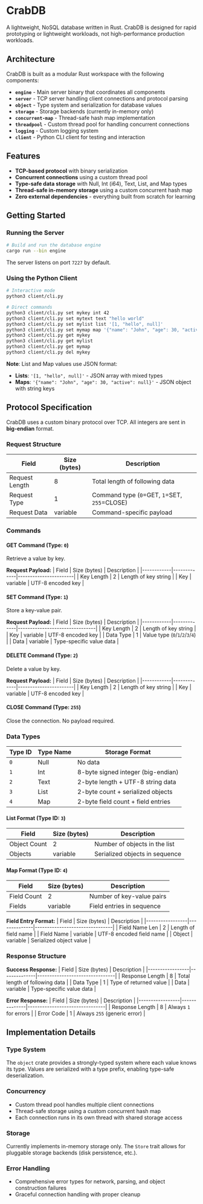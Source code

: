 # CrabDB

A lightweight, NoSQL database written in Rust. CrabDB is designed for rapid prototyping or lightweight workloads, not high-performance production workloads.

## Architecture

CrabDB is built as a modular Rust workspace with the following components:

- **`engine`** - Main server binary that coordinates all components
- **`server`** - TCP server handling client connections and protocol parsing
- **`object`** - Type system and serialization for database values
- **`storage`** - Storage backends (currently in-memory only)
- **`concurrent-map`** - Thread-safe hash map implementation
- **`threadpool`** - Custom thread pool for handling concurrent connections
- **`logging`** - Custom logging system
- **`client`** - Python CLI client for testing and interaction

## Features

- **TCP-based protocol** with binary serialization
- **Concurrent connections** using a custom thread pool
- **Type-safe data storage** with Null, Int (i64), Text, List, and Map types
- **Thread-safe in-memory storage** using a custom concurrent hash map
- **Zero external dependencies** - everything built from scratch for learning

## Getting Started

### Running the Server

```bash
# Build and run the database engine
cargo run --bin engine
```

The server listens on port `7227` by default.

### Using the Python Client

```bash
# Interactive mode
python3 client/cli.py

# Direct commands
python3 client/cli.py set mykey int 42
python3 client/cli.py set mytext text "hello world"
python3 client/cli.py set mylist list '[1, "hello", null]'
python3 client/cli.py set mymap map '{"name": "John", "age": 30, "active": null}'
python3 client/cli.py get mykey
python3 client/cli.py get mylist
python3 client/cli.py get mymap
python3 client/cli.py del mykey
```

**Note**: List and Map values use JSON format:
- **Lists**: `'[1, "hello", null]'` - JSON array with mixed types
- **Maps**: `'{"name": "John", "age": 30, "active": null}'` - JSON object with string keys

## Protocol Specification

CrabDB uses a custom binary protocol over TCP. All integers are sent in **big-endian** format.

### Request Structure

| Field           | Size (bytes) | Description                                    |
|-----------------|--------------|------------------------------------------------|
| Request Length  | 8            | Total length of following data                 |
| Request Type    | 1            | Command type (`0`=GET, `1`=SET, `255`=CLOSE)  |
| Request Data    | variable     | Command-specific payload                       |

### Commands

#### GET Command (Type: `0`)
Retrieve a value by key.

**Request Payload:**
| Field      | Size (bytes) | Description           |
|------------|-------------|-----------------------|
| Key Length | 2           | Length of key string  |
| Key        | variable    | UTF-8 encoded key     |

#### SET Command (Type: `1`)
Store a key-value pair.

**Request Payload:**
| Field      | Size (bytes) | Description                    |
|------------|-------------|--------------------------------|
| Key Length | 2           | Length of key string           |
| Key        | variable    | UTF-8 encoded key              |
| Data Type  | 1           | Value type (`0`/`1`/`2`/`3`/`4`) |
| Data       | variable    | Type-specific value data       |

#### DELETE Command (Type: `2`)
Delete a value by key.

**Request Payload:**
| Field      | Size (bytes) | Description           |
|------------|-------------|-----------------------|
| Key Length | 2           | Length of key string  |
| Key        | variable    | UTF-8 encoded key     |

#### CLOSE Command (Type: `255`)
Close the connection. No payload required.

### Data Types

| Type ID | Type Name | Storage Format                           |
|---------|-----------|------------------------------------------|
| `0`     | Null      | No data                                  |
| `1`     | Int       | 8-byte signed integer (big-endian)      |
| `2`     | Text      | 2-byte length + UTF-8 string data       |
| `3`     | List      | 2-byte count + serialized objects       |
| `4`     | Map       | 2-byte field count + field entries      |

#### List Format (Type ID: `3`)
| Field        | Size (bytes) | Description                    |
|--------------|--------------|--------------------------------|
| Object Count | 2            | Number of objects in the list  |
| Objects      | variable     | Serialized objects in sequence |

#### Map Format (Type ID: `4`)
| Field       | Size (bytes) | Description                     |
|-------------|-------------|---------------------------------|
| Field Count | 2           | Number of key-value pairs       |
| Fields      | variable    | Field entries in sequence       |

**Field Entry Format:**
| Field           | Size (bytes) | Description                    |
|-----------------|--------------|--------------------------------|
| Field Name Len  | 2            | Length of field name           |
| Field Name      | variable     | UTF-8 encoded field name       |
| Object          | variable     | Serialized object value        |

### Response Structure

**Success Response:**
| Field           | Size (bytes) | Description                    |
|-----------------|--------------|--------------------------------|
| Response Length | 8            | Total length of following data |
| Data Type       | 1            | Type of returned value         |
| Data            | variable     | Type-specific value data       |

**Error Response:**
| Field           | Size (bytes) | Description                    |
|-----------------|--------------|--------------------------------|
| Response Length | 8            | Always `1` for errors          |
| Error Code      | 1            | Always `255` (generic error)   |

## Implementation Details

### Type System
The `object` crate provides a strongly-typed system where each value knows its type. Values are serialized with a type prefix, enabling type-safe deserialization.

### Concurrency
- Custom thread pool handles multiple client connections
- Thread-safe storage using a custom concurrent hash map
- Each connection runs in its own thread with shared storage access

### Storage
Currently implements in-memory storage only. The `Store` trait allows for pluggable storage backends (disk persistence, etc.).

### Error Handling
- Comprehensive error types for network, parsing, and object construction failures
- Graceful connection handling with proper cleanup
